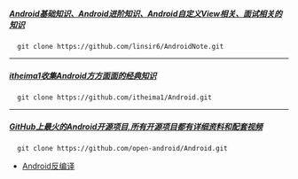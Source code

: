 ##### [Android基础知识、Android进阶知识、Android自定义View相关、面试相关的知识](https://github.com/linsir6/AndroidNote)

````
  git clone https://github.com/linsir6/AndroidNote.git
````
------
##### [itheima1收集Android方方面面的经典知识](https://github.com/itheima1/Android)
````
  git clone https://github.com/itheima1/Android.git
````

------
##### [GitHub上最火的Android开源项目,所有开源项目都有详细资料和配套视频](https://github.com/open-android/Android)
````
  git clone https://github.com/open-android/Android.git
````

* [Android反编译](https://github.com/onlybeyond/crack)
